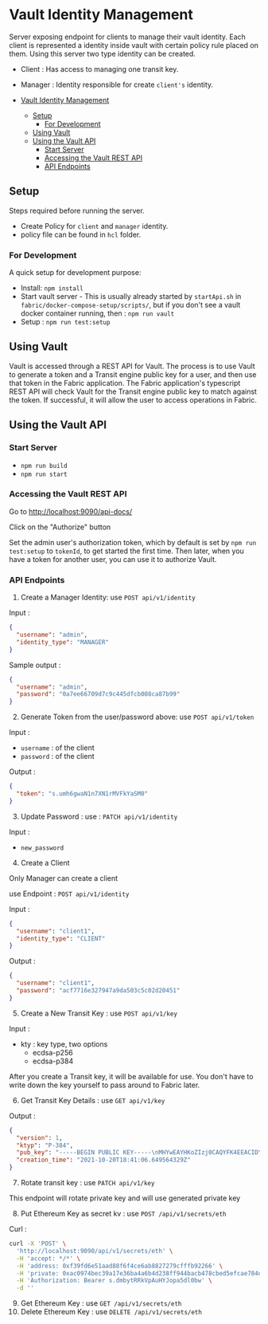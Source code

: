 # Vault Identity Management

Server exposing endpoint for clients to manage their vault identity. Each client is represented a identity inside vault with certain policy rule placed on them. Using this server two type identity can be created.

- Client : Has access to managing one transit key.
- Manager : Identity responsible for create `client's` identity.

- [Vault Identity Management](#vault-identity-management)
  - [Setup](#setup)
    - [For Development](#for-development)
  - [Using Vault](#using-vault)
  - [Using the Vault API](#using-the-vault-api)
    - [Start Server](#start-server)
    - [Accessing the Vault REST API](#accessing-the-vault-rest-api)
    - [API Endpoints](#api-endpoints)

## Setup


Steps required before running the server.

- Create Policy for `client` and `manager` identity.
- policy file can be found in `hcl` folder.

### For Development

A quick setup for development purpose:

- Install: `npm install`
- Start vault server - This is usually already started by `startApi.sh` in `fabric/docker-compose-setup/scripts/`, but if you don't see a vault docker container running, then : `npm run vault`
- Setup : `npm run test:setup`

## Using Vault

Vault is accessed through a REST API for Vault.  The process is to use Vault to generate a token and a Transit engine public key for a user, and then use that token in the Fabric application.  The Fabric application's typescript REST API will check Vault for the Transit engine public key to match against the token.  If successful, it will allow the user to access operations in Fabric.

## Using the Vault API

### Start Server

- `npm run build`
- `npm run start`

### Accessing the Vault REST API

Go to <http://localhost:9090/api-docs/>

Click on the "Authorize" button

Set the admin user's authorization token, which by default is set by `npm run test:setup` to `tokenId`, to get started the first time.  Then later, when you have a token for another user, you can use it to authorize Vault.

### API Endpoints

1. Create a Manager Identity: use `POST api/v1/identity`

Input :

```json
{
  "username": "admin",
  "identity_type": "MANAGER"
}
```

Sample output :

```json
{
  "username": "admin",
  "password": "0a7ee66709d7c9c445dfcb008ca87b99"
}
```

2. Generate Token from the user/password above: use `POST api/v1/token`

Input :

- `username` : of the client
- `password` : of the client

Output :

```json
{
  "token": "s.umh6gwaN1n7XN1rMVFkYaSM0"
}
```

3. Update Password : use : `PATCH api/v1/identity`

Input :

- `new_password`

4. Create a Client

Only Manager can create a client

use Endpoint : `POST api/v1/identity`


Input :

```json
{
  "username": "client1",
  "identity_type": "CLIENT"
}
```

Output :

```json
{
  "username": "client1",
  "password": "acf7716e327947a9da503c5c02d20451"
}
```

5. Create a New Transit Key : use `POST api/v1/key`

Input :

- kty : key type, two options
  - ecdsa-p256
  - ecdsa-p384

After you create a Transit key, it will be available for use.  You don't have to write down the key yourself to pass around to Fabric later.

6. Get Transit Key Details : use `GET api/v1/key`

Output :

```json
{
  "version": 1,
  "ktyp": "P-384",
  "pub_key": "-----BEGIN PUBLIC KEY-----\nMHYwEAYHKoZIzj0CAQYFK4EEACIDYgAEZIkOzWxOWaJk8eTxlabiFXhv63TJPDcu\nxw2yz4LhoRM78yt8OLC/DzmchdFGNCAlvxD+Wa28syo0bE7/bsd73bqYNtu6GIwV\n7A9Y7HOReFtpLm+yIUCZhz0QzgkvtxEy\n-----END PUBLIC KEY-----\n",
  "creation_time": "2021-10-20T18:41:06.649564329Z"
}
```

7. Rotate transit key : use `PATCH api/v1/key`

This endpoint will rotate private key and will use generated private key

8. Put Ethereum Key as secret kv : use `POST /api/v1/secrets/eth`

Curl :

```bash
curl -X 'POST' \
  'http://localhost:9090/api/v1/secrets/eth' \
  -H 'accept: */*' \
  -H 'address: 0xf39fd6e51aad88f6f4ce6ab8827279cfffb92266' \
  -H 'private: 0xac0974bec39a17e36ba4a6b4d238ff944bacb478cbed5efcae784d7bf4f2ff80' \
  -H 'Authorization: Bearer s.dmbytRRkVpAuHYJopa5dl0bw' \
  -d ''
```

9. Get Ethereum Key : use `GET /api/v1/secrets/eth`
10. Delete Ethereum Key : use `DELETE /api/v1/secrets/eth`
